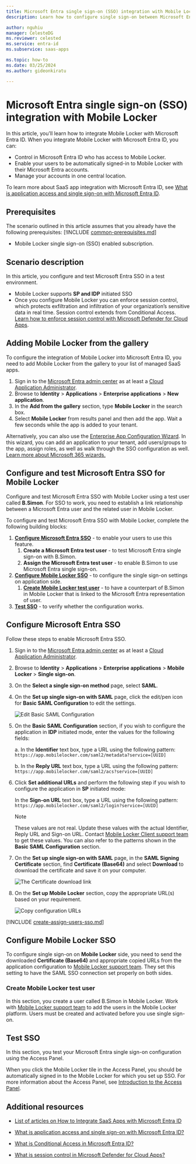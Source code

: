 ```yaml
---
title: Microsoft Entra single sign-on (SSO) integration with Mobile Locker
description: Learn how to configure single sign-on between Microsoft Entra ID and Mobile Locker.

author: nguhiu
manager: CelesteDG
ms.reviewer: celested
ms.service: entra-id
ms.subservice: saas-apps

ms.topic: how-to
ms.date: 03/25/2024
ms.author: gideonkiratu

---
```


# Microsoft Entra single sign-on (SSO) integration with Mobile Locker

In this article,  you'll learn how to integrate Mobile Locker with Microsoft Entra ID. When you integrate Mobile Locker with Microsoft Entra ID, you can:

* Control in Microsoft Entra ID who has access to Mobile Locker.
* Enable your users to be automatically signed-in to Mobile Locker with their Microsoft Entra accounts.
* Manage your accounts in one central location.

To learn more about SaaS app integration with Microsoft Entra ID, see [What is application access and single sign-on with Microsoft Entra ID](~/identity/enterprise-apps/what-is-single-sign-on.md).

## Prerequisites
The scenario outlined in this article assumes that you already have the following prerequisites:
[!INCLUDE [common-prerequisites.md](~/identity/saas-apps/includes/common-prerequisites.md)]
* Mobile Locker single sign-on (SSO) enabled subscription.

## Scenario description

In this article,  you configure and test Microsoft Entra SSO in a test environment.

* Mobile Locker supports **SP and IDP** initiated SSO
* Once you configure Mobile Locker you can enforce session control, which protects exfiltration and infiltration of your organization’s sensitive data in real time. Session control extends from Conditional Access. [Learn how to enforce session control with Microsoft Defender for Cloud Apps](/cloud-app-security/proxy-deployment-any-app).

## Adding Mobile Locker from the gallery

To configure the integration of Mobile Locker into Microsoft Entra ID, you need to add Mobile Locker from the gallery to your list of managed SaaS apps.

1. Sign in to the [Microsoft Entra admin center](https://entra.microsoft.com) as at least a [Cloud Application Administrator](~/identity/role-based-access-control/permissions-reference.md#cloud-application-administrator).
1. Browse to **Identity** > **Applications** > **Enterprise applications** > **New application**.
1. In the **Add from the gallery** section, type **Mobile Locker** in the search box.
1. Select **Mobile Locker** from results panel and then add the app. Wait a few seconds while the app is added to your tenant.

 Alternatively, you can also use the [Enterprise App Configuration Wizard](https://portal.office.com/AdminPortal/home?Q=Docs#/azureadappintegration). In this wizard, you can add an application to your tenant, add users/groups to the app, assign roles, as well as walk through the SSO configuration as well. [Learn more about Microsoft 365 wizards.](/microsoft-365/admin/misc/azure-ad-setup-guides)


<a name='configure-and-test-azure-ad-sso-for-mobile-locker'></a>

## Configure and test Microsoft Entra SSO for Mobile Locker

Configure and test Microsoft Entra SSO with Mobile Locker using a test user called **B.Simon**. For SSO to work, you need to establish a link relationship between a Microsoft Entra user and the related user in Mobile Locker.

To configure and test Microsoft Entra SSO with Mobile Locker, complete the following building blocks:

1. **[Configure Microsoft Entra SSO](#configure-azure-ad-sso)** - to enable your users to use this feature.
    1. **Create a Microsoft Entra test user** - to test Microsoft Entra single sign-on with B.Simon.
    1. **Assign the Microsoft Entra test user** - to enable B.Simon to use Microsoft Entra single sign-on.
1. **[Configure Mobile Locker SSO](#configure-mobile-locker-sso)** - to configure the single sign-on settings on application side.
    1. **[Create Mobile Locker test user](#create-mobile-locker-test-user)** - to have a counterpart of B.Simon in Mobile Locker that is linked to the Microsoft Entra representation of user.
1. **[Test SSO](#test-sso)** - to verify whether the configuration works.

<a name='configure-azure-ad-sso'></a>

## Configure Microsoft Entra SSO

Follow these steps to enable Microsoft Entra SSO.

1. Sign in to the [Microsoft Entra admin center](https://entra.microsoft.com) as at least a [Cloud Application Administrator](~/identity/role-based-access-control/permissions-reference.md#cloud-application-administrator).
1. Browse to **Identity** > **Applications** > **Enterprise applications** > **Mobile Locker** > **Single sign-on**.
1. On the **Select a single sign-on method** page, select **SAML**.
1. On the **Set up single sign-on with SAML** page, click the edit/pen icon for **Basic SAML Configuration** to edit the settings.

   ![Edit Basic SAML Configuration](common/edit-urls.png)

1. On the **Basic SAML Configuration** section, if you wish to configure the application in **IDP** initiated mode, enter the values for the following fields:

    a. In the **Identifier** text box, type a URL using the following pattern:
    `https://app.mobilelocker.com/saml2/metadata?service=[UUID]`

    b. In the **Reply URL** text box, type a URL using the following pattern:
    `https://app.mobilelocker.com/saml2/acs?service=[UUID]`

1. Click **Set additional URLs** and perform the following step if you wish to configure the application in **SP** initiated mode:

    In the **Sign-on URL** text box, type a URL using the following pattern:
    `https://app.mobilelocker.com/saml2/login?service=[UUID]`

	> [!NOTE]
	> These values are not real. Update these values with the actual Identifier, Reply URL and Sign-on URL. Contact [Mobile Locker Client support team](mailto:support@mobilelocker.com) to get these values. You can also refer to the patterns shown in the **Basic SAML Configuration** section.

1. On the **Set up single sign-on with SAML** page, in the **SAML Signing Certificate** section,  find **Certificate (Base64)** and select **Download** to download the certificate and save it on your computer.

	![The Certificate download link](common/certificatebase64.png)

1. On the **Set up Mobile Locker** section, copy the appropriate URL(s) based on your requirement.

	![Copy configuration URLs](common/copy-configuration-urls.png)

<a name='create-an-azure-ad-test-user'></a>

[!INCLUDE [create-assign-users-sso.md](~/identity/saas-apps/includes/create-assign-users-sso.md)]

## Configure Mobile Locker SSO

To configure single sign-on on **Mobile Locker** side, you need to send the downloaded **Certificate (Base64)** and appropriate copied URLs from the application configuration to [Mobile Locker support team](mailto:support@mobilelocker.com). They set this setting to have the SAML SSO connection set properly on both sides.

### Create Mobile Locker test user

In this section, you create a user called B.Simon in Mobile Locker. Work with [Mobile Locker support team](mailto:support@mobilelocker.com) to add the users in the Mobile Locker platform. Users must be created and activated before you use single sign-on.

## Test SSO 

In this section, you test your Microsoft Entra single sign-on configuration using the Access Panel.

When you click the Mobile Locker tile in the Access Panel, you should be automatically signed in to the Mobile Locker for which you set up SSO. For more information about the Access Panel, see [Introduction to the Access Panel](https://support.microsoft.com/account-billing/sign-in-and-start-apps-from-the-my-apps-portal-2f3b1bae-0e5a-4a86-a33e-876fbd2a4510).

## Additional resources

- [List of articles on How to Integrate SaaS Apps with Microsoft Entra ID](./tutorial-list.md)

- [What is application access and single sign-on with Microsoft Entra ID?](~/identity/enterprise-apps/what-is-single-sign-on.md)

- [What is Conditional Access in Microsoft Entra ID?](~/identity/conditional-access/overview.md)

- [What is session control in Microsoft Defender for Cloud Apps?](/cloud-app-security/proxy-intro-aad)
